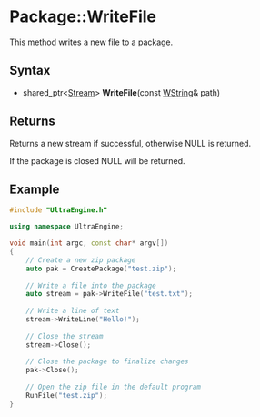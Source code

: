 # Package::WriteFile

This method writes a new file to a package.

## Syntax

- shared_ptr<[Stream](Stream.md)\> **WriteFile**(const [WString](WString.md)& path)

## Returns

Returns a new stream if successful, otherwise NULL is returned.

If the package is closed NULL will be returned.

## Example

```c++
#include "UltraEngine.h"

using namespace UltraEngine;

void main(int argc, const char* argv[])
{
    // Create a new zip package
    auto pak = CreatePackage("test.zip");
    
    // Write a file into the package
    auto stream = pak->WriteFile("test.txt");
    
    // Write a line of text
    stream->WriteLine("Hello!");
    
    // Close the stream
    stream->Close();
    
    // Close the package to finalize changes
    pak->Close();
    
    // Open the zip file in the default program
    RunFile("test.zip");
}
```
